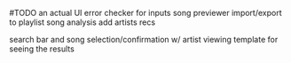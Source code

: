 #TODO
an actual UI
error checker for inputs
song previewer
import/export to playlist
song analysis
add artists recs

search bar and song selection/confirmation w/ artist viewing
template for seeing the results
